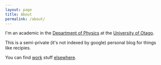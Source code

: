 ```yaml
---
layout: page
title: About
permalink: /about/
---
```


I'm an academic in the [Department of Physics](http://www.otago.ac.nz/physics) at the [University of Otago](http://www.otago.ac.nz). 

This is a semi-private (it's not indexed by google) personal blog for things like recipies.


You can find [work](http://www.otago.ac.nz/physics/staff/JevonLongdell.html) stuff [elsewhere](http://physics.otago.ac.nz/qo).
